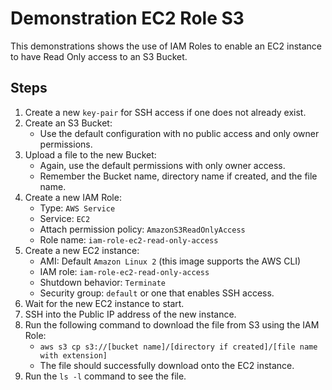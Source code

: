 # Demonstration EC2 Role S3

This demonstrations shows the use of IAM Roles to enable an EC2 instance to have Read Only access to an S3 Bucket.

## Steps

1. Create a new `key-pair` for SSH access if one does not already exist.
1. Create an S3 Bucket:
   * Use the default configuration with no public access and only owner permissions.
1. Upload a file to the new Bucket:
   * Again, use the default permissions with only owner access.
   * Remember the Bucket name, directory name if created, and the file name.
1. Create a new IAM Role:
   * Type: `AWS Service`
   * Service: `EC2`
   * Attach permission policy: `AmazonS3ReadOnlyAccess`
   * Role name: `iam-role-ec2-read-only-access`
1. Create a new EC2 instance:
   * AMI: Default `Amazon Linux 2` (this image supports the AWS CLI)
   * IAM role: `iam-role-ec2-read-only-access`
   * Shutdown behavior: `Terminate`
   * Security group: `default` or one that enables SSH access.
1. Wait for the new EC2 instance to start.
1. SSH into the Public IP address of the new instance.
1. Run the following command to download the file from S3 using the IAM Role:
   * `aws s3 cp s3://[bucket name]/[directory if created]/[file name with extension]`
   * The file should successfully download onto the EC2 instance.
1. Run the `ls -l` command to see the file.
